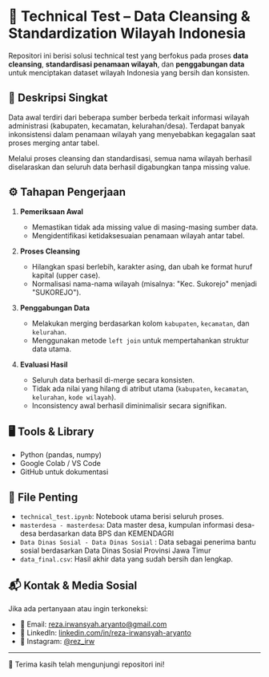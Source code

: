 # 🧹 Technical Test – Data Cleansing & Standardization Wilayah Indonesia

Repositori ini berisi solusi technical test yang berfokus pada proses **data cleansing**, **standardisasi penamaan wilayah**, dan **penggabungan data** untuk menciptakan dataset wilayah Indonesia yang bersih dan konsisten.

## 📌 Deskripsi Singkat

Data awal terdiri dari beberapa sumber berbeda terkait informasi wilayah administrasi (kabupaten, kecamatan, kelurahan/desa). Terdapat banyak inkonsistensi dalam penamaan wilayah yang menyebabkan kegagalan saat proses merging antar tabel.

Melalui proses cleansing dan standardisasi, semua nama wilayah berhasil diselaraskan dan seluruh data berhasil digabungkan tanpa missing value.

## ⚙️ Tahapan Pengerjaan

1. **Pemeriksaan Awal**
   - Memastikan tidak ada missing value di masing-masing sumber data.
   - Mengidentifikasi ketidaksesuaian penamaan wilayah antar tabel.

2. **Proses Cleansing**
   - Hilangkan spasi berlebih, karakter asing, dan ubah ke format huruf kapital (upper case).
   - Normalisasi nama-nama wilayah (misalnya: "Kec. Sukorejo" menjadi "SUKOREJO").

3. **Penggabungan Data**
   - Melakukan merging berdasarkan kolom `kabupaten`, `kecamatan`, dan `kelurahan`.
   - Menggunakan metode `left join` untuk mempertahankan struktur data utama.

4. **Evaluasi Hasil**
   - Seluruh data berhasil di-merge secara konsisten.
   - Tidak ada nilai yang hilang di atribut utama (`kabupaten`, `kecamatan`, `kelurahan`, `kode wilayah`).
   - Inconsistency awal berhasil diminimalisir secara signifikan.

## 🖥️ Tools & Library

- Python (pandas, numpy)
- Google Colab / VS Code
- GitHub untuk dokumentasi

## 📎 File Penting

- `technical_test.ipynb`: Notebook utama berisi seluruh proses.
- `masterdesa - masterdesa`: Data master desa, kumpulan informasi desa-desa berdasarkan data BPS dan KEMENDAGRI
- `Data Dinas Sosial - Data Dinas Sosial` : Data sebagai penerima bantu sosial berdasarkan Data Dinas Sosial Provinsi Jawa Timur
- `data_final.csv`: Hasil akhir data yang sudah bersih dan lengkap.

## 📬 Kontak & Media Sosial

Jika ada pertanyaan atau ingin terkoneksi:

- 📧 Email: reza.irwansyah.aryanto@gmail.com  
- 💼 LinkedIn: [linkedin.com/in/reza-irwansyah-aryanto](https://www.linkedin.com/in/reza-irwansyah-aryanto)
- 📸 Instagram: [@rez_irw](https://www.instagram.com/rez_irw)

---

🙏 Terima kasih telah mengunjungi repositori ini!
